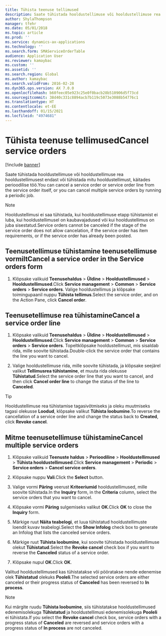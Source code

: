 ```yaml
---
title: Tühista teenuse tellimused
description: Saate tühistada hooldustellimuse või hooldustellimuse rea hooldustellimusest endast või tühistada mitu hooldustellimust, käitades perioodilise töö.
author: ShylaThompson
manager: tfehr
ms.date: 05/01/2018
ms.topic: article
ms.prod: ''
ms.service: dynamics-ax-applications
ms.technology: ''
ms.search.form: SMAServiceOrderTable
audience: Application User
ms.reviewer: kamaybac
ms.custom: ''
ms.assetid: ''
ms.search.region: Global
ms.author: kamaybac
ms.search.validFrom: 2016-02-28
ms.dyn365.ops.version: AX 7.0.0
ms.openlocfilehash: b60feec05e923c25e0f0bacb28b510906d5f73cd
ms.sourcegitcommit: 38d40c331c8894acb7b119c5073e3088b54776c1
ms.translationtype: HT
ms.contentlocale: et-EE
ms.lasthandoff: 01/15/2021
ms.locfileid: "4974681"
---
```

# <a name="cancel-service-orders"></a><span data-ttu-id="319ad-103">Tühista teenuse tellimused</span><span class="sxs-lookup"><span data-stu-id="319ad-103">Cancel service orders</span></span>   

[!include [banner](../includes/banner.md)]


<span data-ttu-id="319ad-104">Saate tühistada hooldustellimuse või hooldustellimuse rea hooldustellimusest endast või tühistada mitu hooldustellimust, käitades perioodilise töö.</span><span class="sxs-lookup"><span data-stu-id="319ad-104">You can cancel a service order or service order line from the service order itself, or you can cancel multiple service orders by running a periodic job.</span></span>


> [!NOTE]
> <P><span data-ttu-id="319ad-105">Hooldustellimusi ei saa tühistada, kui hooldustellimuse etapp tühistamist ei luba, kui hooldustellimusel on kaubavajadused või kui hooldustellimus on juba sisestatud.</span><span class="sxs-lookup"><span data-stu-id="319ad-105">Service orders cannot be canceled if the stage of the service order does not allow cancelation, if the service order has item requirements, or if the service order has already been posted.</span></span></P>


## <a name="cancel-a-service-order-in-the-service-orders-form"></a><span data-ttu-id="319ad-106">Teenusetellimuse tühistamine teenusetellimuse vormilt</span><span class="sxs-lookup"><span data-stu-id="319ad-106">Cancel a service order in the Service orders form</span></span>

1.  <span data-ttu-id="319ad-107">Klõpsake valikuid **Teenusehaldus** \> **Üldine** \> **Hooldustellimused** \> **Hooldustellimused**.</span><span class="sxs-lookup"><span data-stu-id="319ad-107">Click **Service management** \> **Common** \> **Service orders** \> **Service orders**.</span></span> <span data-ttu-id="319ad-108">Valige hooldustellimus ja klõpsake toimingupaanil nuppu **Tühista tellimus**.</span><span class="sxs-lookup"><span data-stu-id="319ad-108">Select the service order, and on the Action Pane, click **Cancel order**.</span></span>

## <a name="cancel-a-service-order-line"></a><span data-ttu-id="319ad-109">Teenusetellimuse rea tühistamine</span><span class="sxs-lookup"><span data-stu-id="319ad-109">Cancel a service order line</span></span>

1.  <span data-ttu-id="319ad-110">Klõpsake valikuid **Teenusehaldus** \> **Üldine** \> **Hooldustellimused** \> **Hooldustellimused**.</span><span class="sxs-lookup"><span data-stu-id="319ad-110">Click **Service management** \> **Common** \> **Service orders** \> **Service orders**.</span></span> <span data-ttu-id="319ad-111">Topeltklõpsake hooldustellimust, mis sisaldab rida, mille soovite tühistada.</span><span class="sxs-lookup"><span data-stu-id="319ad-111">Double-click the service order that contains the line you want to cancel.</span></span>

2.  <span data-ttu-id="319ad-112">Valige hooldustellimuse rida, mille soovite tühistada, ja klõpsake seejärel valikut **Tellimusrea tühistamine**, et muuta rida olekusse **Tühistatud**.</span><span class="sxs-lookup"><span data-stu-id="319ad-112">Select the service order line that you want to cancel, and then click **Cancel order line** to change the status of the line to **Canceled**.</span></span>


> [!TIP]
> <P><span data-ttu-id="319ad-113">Hooldustellimuse rea tühistamise tagasivõtmiseks ja oleku muutmiseks tagasi olekusse <STRONG>Loodud</STRONG>, klõpsake valikut <STRONG>Tühista loobumine</STRONG>.</span><span class="sxs-lookup"><span data-stu-id="319ad-113">To reverse the cancellation of a service order line and change the status back to <STRONG>Created</STRONG>, click <STRONG>Revoke cancel</STRONG>.</span></span></P>


## <a name="cancel-multiple-service-orders"></a><span data-ttu-id="319ad-114">Mitme teenusetellimuse tühistamine</span><span class="sxs-lookup"><span data-stu-id="319ad-114">Cancel multiple service orders</span></span>

1.  <span data-ttu-id="319ad-115">Klõpsake valikuid **Teenuste haldus** \> **Perioodiline** \> **Hooldustellimused** \> **Tühista hooldustellimused**.</span><span class="sxs-lookup"><span data-stu-id="319ad-115">Click **Service management** \> **Periodic** \> **Service orders** \> **Cancel service orders**.</span></span>

2.  <span data-ttu-id="319ad-116">Klõpsake nuppu **Vali**.</span><span class="sxs-lookup"><span data-stu-id="319ad-116">Click the **Select** button.</span></span>

3.  <span data-ttu-id="319ad-117">Valige vormi **Päring** veerust **Kriteeriumid** hooldustellimused, mille soovite tühistada.</span><span class="sxs-lookup"><span data-stu-id="319ad-117">In the **Inquiry** form, in the **Criteria** column, select the service orders that you want to cancel.</span></span>

4.  <span data-ttu-id="319ad-118">Klõpsake vormi **Päring** sulgemiseks valikut **OK**.</span><span class="sxs-lookup"><span data-stu-id="319ad-118">Click **OK** to close the **Inquiry** form.</span></span>

5.  <span data-ttu-id="319ad-119">Märkige ruut **Näita teabelogi**, et luua tühistatud hooldustellimuste loendit kuvav teabelogi.</span><span class="sxs-lookup"><span data-stu-id="319ad-119">Select the **Show Infolog** check box to generate an Infolog that lists the canceled service orders.</span></span>

6.  <span data-ttu-id="319ad-120">Märkige ruut **Tühista loobumine**, kui soovite tühistada hooldustellimuse olekut **Tühistatud**.</span><span class="sxs-lookup"><span data-stu-id="319ad-120">Select the **Revoke cancel** check box if you want to reverse the **Canceled** status of a service order.</span></span>

7.  <span data-ttu-id="319ad-121">Klõpsake nupul **OK**.</span><span class="sxs-lookup"><span data-stu-id="319ad-121">Click **OK**.</span></span>

<span data-ttu-id="319ad-122">Valitud hooldustellimused kas tühistatakse või pööratakse nende edenemise olek **Tühistatud** olekuks **Pooleli**.</span><span class="sxs-lookup"><span data-stu-id="319ad-122">The selected service orders are either canceled or their progress status of **Canceled** has been reversed to **In process**.</span></span>


> [!NOTE]
> <P><span data-ttu-id="319ad-123">Kui märgite ruudu <STRONG>Tühista loobumine</STRONG>, siis tühistatakse hooldustellimused edenemisolekuga <STRONG>Tühistatud</STRONG> ja hooldustellimusi edenemisolekuga <STRONG>Pooleli</STRONG> ei tühistata.</span><span class="sxs-lookup"><span data-stu-id="319ad-123">If you select the <STRONG>Revoke cancel</STRONG> check box, service orders with a progress status of <STRONG>Canceled</STRONG> are reversed and service orders with a progress status of <STRONG>In process</STRONG> are not canceled.</span></span></P>


  


